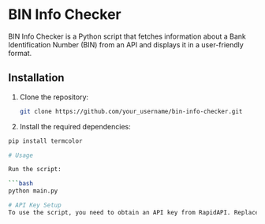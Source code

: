 # BIN Info Checker

BIN Info Checker is a Python script that fetches information about a Bank Identification Number (BIN) from an API and displays it in a user-friendly format.

## Installation

1. Clone the repository:
   ```bash
   git clone https://github.com/your_username/bin-info-checker.git

2. Install the required dependencies:
  ```bash
  pip install termcolor

# Usage

Run the script:

  ```bash
  python main.py

# API Key Setup
To use the script, you need to obtain an API key from RapidAPI. Replace the API_KEY variable in the script with your API key.
